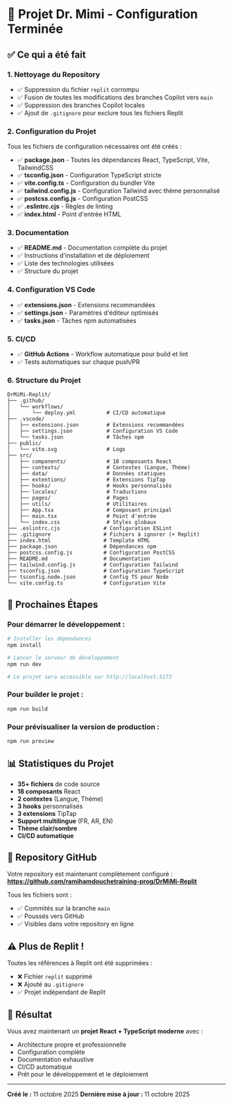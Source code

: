 # 🎉 Projet Dr. Mimi - Configuration Terminée

## ✅ Ce qui a été fait

### 1. **Nettoyage du Repository**
- ✅ Suppression du fichier `replit` corrompu
- ✅ Fusion de toutes les modifications des branches Copilot vers `main`
- ✅ Suppression des branches Copilot locales
- ✅ Ajout de `.gitignore` pour exclure tous les fichiers Replit

### 2. **Configuration du Projet**
Tous les fichiers de configuration nécessaires ont été créés :

- ✅ **package.json** - Toutes les dépendances React, TypeScript, Vite, TailwindCSS
- ✅ **tsconfig.json** - Configuration TypeScript stricte
- ✅ **vite.config.ts** - Configuration du bundler Vite
- ✅ **tailwind.config.js** - Configuration Tailwind avec thème personnalisé
- ✅ **postcss.config.js** - Configuration PostCSS
- ✅ **.eslintrc.cjs** - Règles de linting
- ✅ **index.html** - Point d'entrée HTML

### 3. **Documentation**
- ✅ **README.md** - Documentation complète du projet
- ✅ Instructions d'installation et de déploiement
- ✅ Liste des technologies utilisées
- ✅ Structure du projet

### 4. **Configuration VS Code**
- ✅ **extensions.json** - Extensions recommandées
- ✅ **settings.json** - Paramètres d'éditeur optimisés
- ✅ **tasks.json** - Tâches npm automatisées

### 5. **CI/CD**
- ✅ **GitHub Actions** - Workflow automatique pour build et lint
- ✅ Tests automatiques sur chaque push/PR

### 6. **Structure du Projet**
```
DrMiMi-Replit/
├── .github/
│   └── workflows/
│       └── deploy.yml          # CI/CD automatique
├── .vscode/
│   ├── extensions.json         # Extensions recommandées
│   ├── settings.json           # Configuration VS Code
│   └── tasks.json              # Tâches npm
├── public/
│   └── vite.svg                # Logo
├── src/
│   ├── components/             # 18 composants React
│   ├── contexts/               # Contextes (Langue, Thème)
│   ├── data/                   # Données statiques
│   ├── extentions/             # Extensions TipTap
│   ├── hooks/                  # Hooks personnalisés
│   ├── locales/                # Traductions
│   ├── pages/                  # Pages
│   ├── utils/                  # Utilitaires
│   ├── App.tsx                 # Composant principal
│   ├── main.tsx                # Point d'entrée
│   └── index.css               # Styles globaux
├── .eslintrc.cjs              # Configuration ESLint
├── .gitignore                 # Fichiers à ignorer (+ Replit)
├── index.html                 # Template HTML
├── package.json               # Dépendances npm
├── postcss.config.js          # Configuration PostCSS
├── README.md                  # Documentation
├── tailwind.config.js         # Configuration Tailwind
├── tsconfig.json              # Configuration TypeScript
├── tsconfig.node.json         # Config TS pour Node
└── vite.config.ts             # Configuration Vite
```

## 🚀 Prochaines Étapes

### Pour démarrer le développement :
```bash
# Installer les dépendances
npm install

# Lancer le serveur de développement
npm run dev

# Le projet sera accessible sur http://localhost:5173
```

### Pour builder le projet :
```bash
npm run build
```

### Pour prévisualiser la version de production :
```bash
npm run preview
```

## 📊 Statistiques du Projet

- **35+ fichiers** de code source
- **18 composants** React
- **2 contextes** (Langue, Thème)
- **3 hooks** personnalisés
- **3 extensions** TipTap
- **Support multilingue** (FR, AR, EN)
- **Thème clair/sombre**
- **CI/CD automatique**

## 🔗 Repository GitHub

Votre repository est maintenant complètement configuré :
**https://github.com/ramihamdouchetraining-prog/DrMiMi-Replit**

Tous les fichiers sont :
- ✅ Commités sur la branche `main`
- ✅ Poussés vers GitHub
- ✅ Visibles dans votre repository en ligne

## ⚠️ Plus de Replit !

Toutes les références à Replit ont été supprimées :
- ❌ Fichier `replit` supprimé
- ❌ Ajouté au `.gitignore`
- ✅ Projet indépendant de Replit

## 🎯 Résultat

Vous avez maintenant un **projet React + TypeScript moderne** avec :
- Architecture propre et professionnelle
- Configuration complète
- Documentation exhaustive
- CI/CD automatique
- Prêt pour le développement et le déploiement

---

**Créé le :** 11 octobre 2025
**Dernière mise à jour :** 11 octobre 2025
